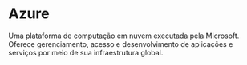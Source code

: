 # Azure
Uma plataforma de computação em nuvem executada pela Microsoft. Oferece gerenciamento, acesso e desenvolvimento de aplicações e serviços por meio de sua infraestrutura global.
